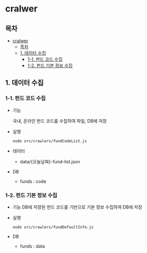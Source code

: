 # cralwer

## 목차

- [cralwer](#cralwer)
  - [목차](#목차)
  - [1. 데이터 수집](#1-데이터-수집)
    - [1-1. 펀드 코드 수집](#1-1-펀드-코드-수집)
    - [1-2. 펀드 기본 정보 수집](#1-2-펀드-기본-정보-수집)

## 1. 데이터 수집

### 1-1. 펀드 코드 수집

- 기능

  국내, 온라인 펀드 코드를 수집하여 파일, DB에 저장

- 실행

  ```
  node src/crawlers/fundCodeList.js
  ```

- 데이터

  - data/{오늘날짜}-fund-list.json

- DB
  - funds : code

### 1-2. 펀드 기본 정보 수집

- 기능
  DB에 저장된 펀드 코드를 기반으로 기본 정보 수집하여 DB에 저장

- 실행

  ```
  node src/crawlers/fundDefaultInfo.js
  ```

- DB
  - funds : data

